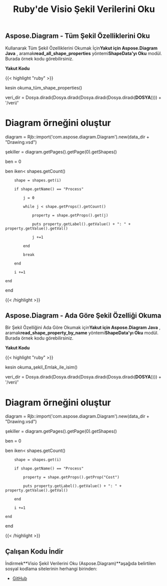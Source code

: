 ﻿---
title: Ruby'de Visio Şekil Verilerini Oku
type: docs
weight: 50
url: /tr/java/read-visio-shape-data-in-ruby/
---
## **Aspose.Diagram - Tüm Şekil Özelliklerini Oku**
 Kullanarak Tüm Şekil Özelliklerini Okumak İçin**Yakut için Aspose.Diagram Java** , aramak**read_all_shape_properties** yöntemi**ShapeData'yı Oku** modül. Burada örnek kodu görebilirsiniz.

**Yakut Kodu**

{{< highlight "ruby" >}}

 kesin okuma_tüm_shape_properties()

 veri_dir = Dosya.diradı(Dosya.diradı(Dosya.diradı(Dosya.diradı(__DOSYA__)))) + '/veri/'

 # Diagram örneğini oluştur

 diagram = Rjb::import('com.aspose.diagram.Diagram').new(data_dir + "Drawing.vsd")

 şekiller = diagram.getPages().getPage(0).getShapes()



 ben = 0

 ben iken< shapes.getCount()

        shape = shapes.get(i)

        if shape.getName() == "Process"

            j = 0

            while j < shape.getProps().getCount()

                property = shape.getProps().get(j)

                puts property.getLabel().getValue() + ": " + property.getValue().getVal()

                j +=1

            end

            break

        end

        i +=1

    end

end

{{< /highlight >}}
## **Aspose.Diagram - Ada Göre Şekil Özelliği Okuma**
 Bir Şekil Özelliğini Ada Göre Okumak için**Yakut için Aspose.Diagram Java** , aramak**read_shape_property_by_name** yöntemi**ShapeData'yı Oku** modül. Burada örnek kodu görebilirsiniz.

**Yakut Kodu**

{{< highlight "ruby" >}}

 kesin okuma_şekil_Emlak_ile_isim()

 veri_dir = Dosya.diradı(Dosya.diradı(Dosya.diradı(Dosya.diradı(__DOSYA__)))) + '/veri/'

 # Diagram örneğini oluştur

 diagram = Rjb::import('com.aspose.diagram.Diagram').new(data_dir + "Drawing.vsd")

 şekiller = diagram.getPages().getPage(0).getShapes()



 ben = 0

 ben iken< shapes.getCount()

        shape = shapes.get(i)

        if shape.getName() == "Process"

            property = shape.getProps().getProp("Cost")

            puts property.getLabel().getValue() + ": " + property.getValue().getVal()

        end

        i +=1

    end

end

{{< /highlight >}}
## **Çalışan Kodu İndir**
 İndirmek**Visio Şekil Verilerini Oku (Aspose.Diagram)**aşağıda belirtilen sosyal kodlama sitelerinin herhangi birinden:

- [GitHub](https://github.com/asposediagram/Aspose.Diagram-for-Java/blob/master/Plugins/Aspose_Diagram_Java_for_Ruby/lib/asposediagramjava/Shapes/readshapedata.rb)
